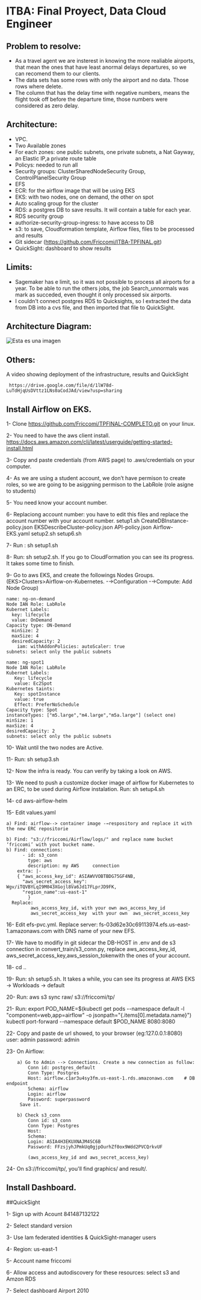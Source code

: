 # ITBA: Final Proyect, Data Cloud Engineer

## Problem to resolve:
   - As a travel agent we are insterest in knowing the more realiable airports, that mean the ones that have least anormal delays departures,
     so we can recomend them to our clients.
   - The data sets has some rows with only the airport and no data. Those rows where delete.
   - The column that has the delay time with negative numbers, means the flight took off before the departure time, those numbers were  
     considered as zero delay.
   
## Architecture:
   - VPC.
   - Two Available zones
   - For each zones: one public subnets, one private subnets, a Nat Gayway, an Elastic IP,a private route table
   - Policys: needed to run all
   - Security groups: ClusterSharedNodeSecurity Group,  ControlPlanelSecurity Group
   - EFS
   - ECR: for the airflow image that will be using EKS
   - EKS: with two nodes, one on demand, the other on spot
   - Auto scaling group for the cluster
   - RDS: a postgres DB to save results. It will contain a table for each year.
   - RDS security group 
   - authorize-security-group-ingress: to have access to DB
   - s3: to save, Cloudformation template, Airflow files, files to be processed and results
   - Git sidecar (https://github.com/Friccomi/ITBA-TPFINAL.git)
   - QuickSight: dashboard to show results

## Limits: 
   - Sagemaker has e limit, so it was not possible to process all airports for a year. To be able to run the others jobs, the job Search_unnormals was mark as succeded, even thought it only processed six airports.
   - I couldn't connect postgres RDS to Quicksights, so I extracted the data from DB into a cvs file, and then imported that file to QuickSight.
   
   
## Architecture Diagram:
![Esta es una imagen](https://github.com/Friccomi/TPFINAL-COMPLETO/blob/master/Infra.jpg)

## Others:
   A video showing deployment of the infrastructure, results and QuickSight
   
     https://drive.google.com/file/d/1lW78d-LuTdHjqUsDVttz1LNs0aCodJAd/view?usp=sharing

## Install Airflow on EKS.

1- Clone https://github.com/Friccomi/TPFINAL-COMPLETO.git on your linux.

2- You need to have the aws client install. https://docs.aws.amazon.com/cli/latest/userguide/getting-started-install.html

3- Copy and paste credentials (from AWS page) to .aws/credentials on your computer. 

4- As we are using a student account, we don’t have permison to create roles, so we are going to be asiggning permison to the LabRole (role asigne to students)

5- You need know your account number.

6- Replaciong account number: you have to edit this files and replace the account number with your account number.
	setup1.sh
	CreateDBInstance-policy.json
	EKSDescribeCluster-policy.json
	API-policy.json
	Airflow-EKS.yaml
	setup2.sh
	setup6.sh

7- Run : sh setup1.sh

8- Run: sh setup2.sh. If you go to CloudFormation you can see its progress. It takes some time to finish.

9- Go to aws EKS, and create the followings Nodes Groups. (EKS>Clusters>Airflow-on-Kubernetes. -→Configuration -→Compute: Add Node Group)

	name: ng-on-demand
	Node IAN Role: LabRole
	Kubernet Labels: 
	  key: lifecycle
	  value: OnDemand 
	Capacity type: ON-Demand
	  minSize: 2
	  maxSize: 4 
	  desiredCapacity: 2 
        iam: withAddonPolicies: autoScaler: true 
	subnets: select only the public subnets
	   
	name: ng-spot1
	Node IAN Role: LabRole
	Kubernet Labels: 
	   Key: lifecycle
	   value: Ec2Spot 
	Kubernetes taints: 
	   Key: spotInstance
	   value: true 
	   Effect: PreferNoSchedule
	Capacity type: Spot
	instanceTypes: ["m5.large","m4.large","m5a.large"] (select one)
	minSize: 1
	maxSize: 4 
	desiredCapacity: 2 
	subnets: select only the public subnets

10- Wait until the two nodes are Active.

11- Run: sh setup3.sh

12- Now the infra is ready. You can verify by taking a look on AWS.

13- We need to push a customize docker image of airflow for Kubernetes to an ERC, to be used during Airflow instalation. 
	Run: sh setup4.sh

14- cd aws-airflow-helm

15- Edit values.yaml

 	a) Find: airflow--> container image -→respository and replace it with the new ERC repositorie
	
	b) Find: "s3://friccomi/Airflow/logs/" and replace name bucket ‘friccomi’ with yout bucket name.
	b) Find: connections: 
    	  - id: s3_conn
            type: aws
            description: my AWS 	connection
	    extra: |-
	    { "aws_access_key_id": ASIAWVVOBTBDG75GF4NB,
	      "aws_secret_access_key": Wgv/iTQVBYLqI9M043XGojl8Va6Jd17FLprJD9FK,
	      "region_name":us-east-1" 
            }
	  Replace:
             aws_access_key_id, with your own aws_access_key_id
             aws_secret_access_key  with your own  aws_secret_access_key

16- Edit efs-pvc.yml. Replace server: fs-03d62e30c69113974.efs.us-east-1.amazonaws.com   with 	DNS name of your new EFS.

17- We have to modifiy in git sidecar the DB-HOST in .env and de s3 connection in convert_train/s3_conn.py, replace aws_access_key_id, aws_secret_access_key,aws_session_tokenwith the ones of your account. 

18- cd ..

19- Run: sh setup5.sh. It takes a while, you can see its progress at AWS EKS → Workloads → default

20- Run: aws s3 sync raw/ s3://friccomi/tp/ 

21- Run: 
        export POD_NAME=$(kubectl get pods --namespace default -l "component=web,app=airflow" -o jsonpath="{.items[0].metadata.name}")
	kubectl port-forward --namespace default $POD_NAME 8080:8080

22- Copy and paste de url showed, to your browser (eg:127.0.0.1:8080)
      user: admin
      password: admin	
      
23- On Airflow:

        a) Go to Admin --> Connections. Create a new connection as follow:
            Conn id: postgres_default
            Conn Type: Postgres
            Host: airflow.c1ar3u4sy3fm.us-east-1.rds.amazonaws.com    # DB endpoint
            Schema: airflow
            Login: airflow
            Password: superpassword
         Save it.      
         
        b) Check s3_conn
            Conn id: s3_conn
            Conn Type: Postgres
            Host: 
            Schema:
            Login: ASIA4H3EKUXNAJM4SC6B   
            Password: FFzsjyhJPmkUq0gjpOurhZf0ox9Wdd2PVCQrkvUF    
        
            (aws_access_key_id and aws_secret_access_key)

24- On s3://friccomi/tp/, you'll find graphics/ and result/.

## Install Dashboard.

##QuickSight

1- Sign up with Acount 841487132122

2- Select standard version

3- Use Iam federated identities & QuickSight-manager users

4- Region: us-east-1

5- Account name friccomi

6- Allow access and autodiscovery for these resources: select s3 and Amzon RDS

7- Select dashboard Airport 2010








